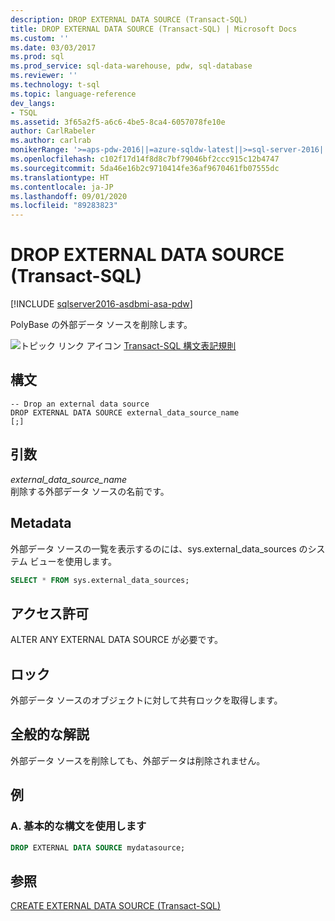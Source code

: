 ```yaml
---
description: DROP EXTERNAL DATA SOURCE (Transact-SQL)
title: DROP EXTERNAL DATA SOURCE (Transact-SQL) | Microsoft Docs
ms.custom: ''
ms.date: 03/03/2017
ms.prod: sql
ms.prod_service: sql-data-warehouse, pdw, sql-database
ms.reviewer: ''
ms.technology: t-sql
ms.topic: language-reference
dev_langs:
- TSQL
ms.assetid: 3f65a2f5-a6c6-4be5-8ca4-6057078fe10e
author: CarlRabeler
ms.author: carlrab
monikerRange: '>=aps-pdw-2016||=azure-sqldw-latest||>=sql-server-2016||=sqlallproducts-allversions||>=sql-server-linux-2017||=azuresqldb-mi-current'
ms.openlocfilehash: c102f17d14f8d8c7bf79046bf2ccc915c12b4747
ms.sourcegitcommit: 5da46e16b2c9710414fe36af9670461fb07555dc
ms.translationtype: HT
ms.contentlocale: ja-JP
ms.lasthandoff: 09/01/2020
ms.locfileid: "89283823"
---
```

# <a name="drop-external-data-source-transact-sql"></a>DROP EXTERNAL DATA SOURCE (Transact-SQL)
[!INCLUDE [sqlserver2016-asdbmi-asa-pdw](../../includes/applies-to-version/sqlserver2016-asdbmi-asa-pdw.md)]

  PolyBase の外部データ ソースを削除します。  
  
 ![トピック リンク アイコン](../../database-engine/configure-windows/media/topic-link.gif "トピック リンク アイコン") [Transact-SQL 構文表記規則](../../t-sql/language-elements/transact-sql-syntax-conventions-transact-sql.md)  
  
## <a name="syntax"></a>構文  
  
```syntaxsql
-- Drop an external data source  
DROP EXTERNAL DATA SOURCE external_data_source_name  
[;]  
```  
  
## <a name="arguments"></a>引数  
 *external_data_source_name*  
 削除する外部データ ソースの名前です。  
  
## <a name="metadata"></a>Metadata  
 外部データ ソースの一覧を表示するのには、sys.external_data_sources のシステム ビューを使用します。  
  
```sql  
SELECT * FROM sys.external_data_sources;  
```  
  
## <a name="permissions"></a>アクセス許可  
 ALTER ANY EXTERNAL DATA SOURCE が必要です。  
  
## <a name="locking"></a>ロック  
 外部データ ソースのオブジェクトに対して共有ロックを取得します。  
  
## <a name="general-remarks"></a>全般的な解説  
 外部データ ソースを削除しても、外部データは削除されません。  
  
## <a name="examples"></a>例  
  
### <a name="a-using-basic-syntax"></a>A. 基本的な構文を使用します  
  
```sql  
DROP EXTERNAL DATA SOURCE mydatasource;  
```  
  
## <a name="see-also"></a>参照  
 [CREATE EXTERNAL DATA SOURCE &#40;Transact-SQL&#41;](../../t-sql/statements/create-external-data-source-transact-sql.md)  
  
  


